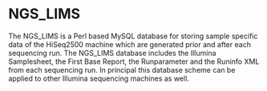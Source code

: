# NGS_LIMS
The NGS_LIMS is a Perl based MySQL database for storing sample specific data of the HiSeq2500 machine which are generated prior and after each sequencing run. The NGS_LIMS database includes the Illumina Samplesheet, the First Base Report, the Runparameter and the Runinfo XML from each sequencing run. In principal this database scheme can be applied to other Illumina sequencing machines as well.  
